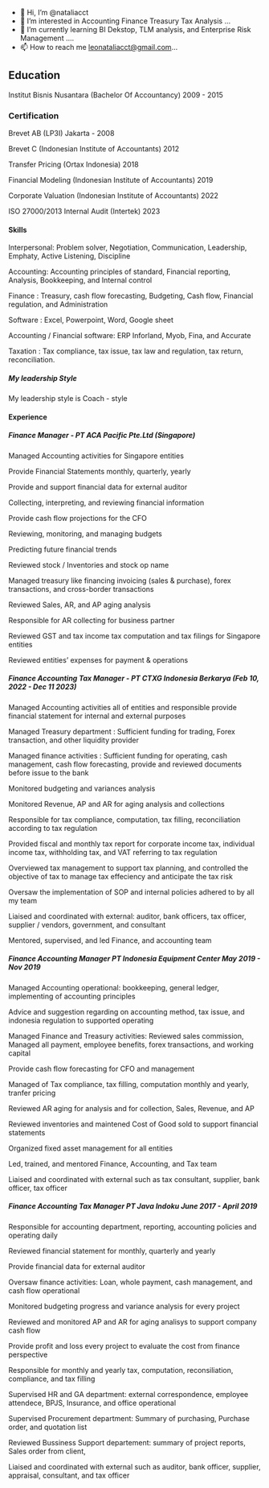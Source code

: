 - 👋 Hi, I’m @nataliacct
- 👀 I’m interested in Accounting Finance Treasury Tax Analysis  ...
- 🌱 I’m currently learning BI Dekstop, TLM analysis, and Enterprise Risk Management ....
- 📫 How to reach me leonataliacct@gmail.com...



## Education 
Institut Bisnis Nusantara  (Bachelor Of Accountancy)
2009 - 2015


### Certification 
Brevet AB (LP3I) Jakarta - 2008

Brevet C (Indonesian Institute of Accountants) 2012

Transfer Pricing (Ortax Indonesia) 2018

Financial Modeling (Indonesian Institute of Accountants) 2019

Corporate Valuation (Indonesian Institute of Accountants) 2022

ISO 27000/2013 Internal Audit (Intertek) 2023



#### Skills 

Interpersonal: Problem solver, Negotiation, Communication, Leadership, Emphaty, Active Listening, Discipline 

Accounting: Accounting principles of standard, Financial reporting, Analysis, Bookkeeping, and Internal control

Finance : Treasury, cash flow forecasting, Budgeting, Cash flow, Financial regulation, and Administration

Software : Excel, Powerpoint, Word, Google sheet 

Accounting / Financial software: ERP Inforland, Myob, Fina, and Accurate 

Taxation : Tax compliance, tax issue, tax law and regulation, tax return, reconciliation. 


##### My leadership Style 

My leadership style is Coach - style


#### Experience 


##### Finance Manager - PT ACA Pacific Pte.Ltd (Singapore)

Managed Accounting activities for Singapore entities

Provide Financial Statements monthly, quarterly, yearly

Provide and support financial data for external auditor

Collecting, interpreting, and reviewing financial information

Provide cash flow projections for the CFO

Reviewing, monitoring, and managing budgets

Predicting future financial trends

Reviewed stock / Inventories and stock op name

Managed treasury like financing invoicing (sales & purchase), forex transactions, and cross-border transactions 

Reviewed Sales, AR, and AP aging analysis 

Responsible for AR collecting for business partner

Reviewed GST and tax income tax computation and tax filings for Singapore entities

Reviewed entities’ expenses for payment & operations 



##### Finance Accounting Tax Manager - PT CTXG Indonesia Berkarya (Feb 10, 2022 - Dec 11 2023)

Managed Accounting activities all of entities and responsible provide financial statement for internal and external purposes  

Managed Treasury department : Sufficient funding for trading, Forex transaction, and other liquidity provider  

Managed finance activities : Sufficient funding for operating, cash management, cash flow forecasting, provide and reviewed documents before issue to the bank

Monitored budgeting and variances analysis

Monitored Revenue, AP and AR for aging analysis and collections     

Responsible for tax compliance, computation, tax filling, reconciliation according to tax regulation

Provided fiscal and monthly tax report for corporate income tax, individual income tax, withholding tax, and VAT referring to tax regulation 

Overviewed tax management to support tax planning, and controlled the objective of tax to manage tax effeciency and anticipate the tax risk

Oversaw the implementation of SOP and internal policies adhered to by all my team 

Liaised and coordinated with external: auditor, bank officers, tax officer, supplier / vendors, government, and consultant 

Mentored, supervised, and led Finance, and accounting team 



##### Finance Accounting Manager PT Indonesia Equipment Center May 2019 - Nov 2019

Managed Accounting operational: bookkeeping, general ledger, implementing of accounting principles 

Advice and suggestion regarding on accounting method, tax issue, and indonesia regulation to supported operating  

Managed Finance and Treasury activities: Reviewed sales commission, Managed all payment, employee benefits, forex transactions, and working capital

Provide cash flow forecasting for CFO and management 

Managed of Tax compliance, tax filling, computation monthly and yearly, tranfer pricing 

Reviewed AR aging for analysis and for collection, Sales, Revenue, and AP 

Reviewed inventories and maintened Cost of Good sold to support financial statements 

Organized fixed asset management for all entities

Led, trained, and mentored Finance, Accounting, and Tax team

Liaised and coordinated with external such as tax consultant, supplier, bank officer, tax officer


##### Finance Accounting Tax Manager  PT Java Indoku June 2017 - April 2019

Responsible for accounting department, reporting, accounting policies and operating daily

Reviewed financial statement for monthly, quarterly and yearly

Provide financial data for external auditor

Oversaw finance activities: Loan, whole payment, cash management, and cash flow operational 

Monitored budgeting progress and variance analysis for every project 

Reviewed and monitored AP and AR for aging analisys to support company cash flow   

Provide profit and loss every project to evaluate the cost from finance perspective 

Responsible for monthly and yearly tax, computation, reconsiliation, compliance, and tax filling 

Supervised HR and GA department: external correspondence, employee attendece, BPJS, Insurance, and office operational 

Supervised Procurement department: Summary of purchasing, Purchase order, and quotation list 

Reviewed Bussiness Support departement: summary of project reports, Sales order from client,   

Liaised and coordinated with external such as auditor, bank officer, supplier, appraisal, consultant, and tax officer 




 





 



